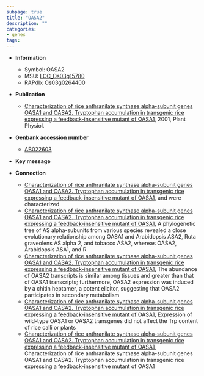 ```yaml
---
subpage: true
title: "OASA2"
description: ""
categories:
- genes
tags: 
---
```


* **Information**  
    + Symbol: OASA2  
    + MSU: [LOC_Os03g15780](http://rice.plantbiology.msu.edu/cgi-bin/ORF_infopage.cgi?orf=LOC_Os03g15780)  
    + RAPdb: [Os03g0264400](http://rapdb.dna.affrc.go.jp/viewer/gbrowse_details/irgsp1?name=Os03g0264400)  

* **Publication**  
    + [Characterization of rice anthranilate synthase alpha-subunit genes OASA1 and OASA2. Tryptophan accumulation in transgenic rice expressing a feedback-insensitive mutant of OASA1](http://www.ncbi.nlm.nih.gov/pubmed?term=Characterization+of+rice+anthranilate+synthase+alpha-subunit+genes+OASA1+and+OASA2.+Tryptophan+accumulation+in+transgenic+rice+expressing+a+feedback-insensitive+mutant+of+OASA1%5BTitle%5D), 2001, Plant Physiol.

* **Genbank accession number**  
    + [AB022603](http://www.ncbi.nlm.nih.gov/nuccore/AB022603)

* **Key message**  

* **Connection**  
    + [Characterization of rice anthranilate synthase alpha-subunit genes OASA1 and OASA2. Tryptophan accumulation in transgenic rice expressing a feedback-insensitive mutant of OASA1](Oryza+sativa+cv+Nipponbare), and were characterized
    + [Characterization of rice anthranilate synthase alpha-subunit genes OASA1 and OASA2. Tryptophan accumulation in transgenic rice expressing a feedback-insensitive mutant of OASA1](http://www.ncbi.nlm.nih.gov/pubmed?term=Characterization+of+rice+anthranilate+synthase+alpha-subunit+genes+OASA1+and+OASA2.+Tryptophan+accumulation+in+transgenic+rice+expressing+a+feedback-insensitive+mutant+of+OASA1%5BTitle%5D), A phylogenetic tree of AS alpha-subunits from various species revealed a close evolutionary relationship among OASA1 and Arabidopsis ASA2, Ruta graveolens AS alpha 2, and tobacco ASA2, whereas OASA2, Arabidopsis ASA1, and R
    + [Characterization of rice anthranilate synthase alpha-subunit genes OASA1 and OASA2. Tryptophan accumulation in transgenic rice expressing a feedback-insensitive mutant of OASA1](http://www.ncbi.nlm.nih.gov/pubmed?term=Characterization+of+rice+anthranilate+synthase+alpha-subunit+genes+OASA1+and+OASA2.+Tryptophan+accumulation+in+transgenic+rice+expressing+a+feedback-insensitive+mutant+of+OASA1%5BTitle%5D), The abundance of OASA2 transcripts is similar among tissues and greater than that of OASA1 transcripts; furthermore, OASA2 expression was induced by a chitin heptamer, a potent elicitor, suggesting that OASA2 participates in secondary metabolism
    + [Characterization of rice anthranilate synthase alpha-subunit genes OASA1 and OASA2. Tryptophan accumulation in transgenic rice expressing a feedback-insensitive mutant of OASA1](http://www.ncbi.nlm.nih.gov/pubmed?term=Characterization+of+rice+anthranilate+synthase+alpha-subunit+genes+OASA1+and+OASA2.+Tryptophan+accumulation+in+transgenic+rice+expressing+a+feedback-insensitive+mutant+of+OASA1%5BTitle%5D), Expression of wild-type OASA1 or OASA2 transgenes did not affect the Trp content of rice calli or plants
    + [Characterization of rice anthranilate synthase alpha-subunit genes OASA1 and OASA2. Tryptophan accumulation in transgenic rice expressing a feedback-insensitive mutant of OASA1](http://www.ncbi.nlm.nih.gov/pubmed?term=Characterization+of+rice+anthranilate+synthase+alpha-subunit+genes+OASA1+and+OASA2.+Tryptophan+accumulation+in+transgenic+rice+expressing+a+feedback-insensitive+mutant+of+OASA1%5BTitle%5D), Characterization of rice anthranilate synthase alpha-subunit genes OASA1 and OASA2. Tryptophan accumulation in transgenic rice expressing a feedback-insensitive mutant of OASA1



